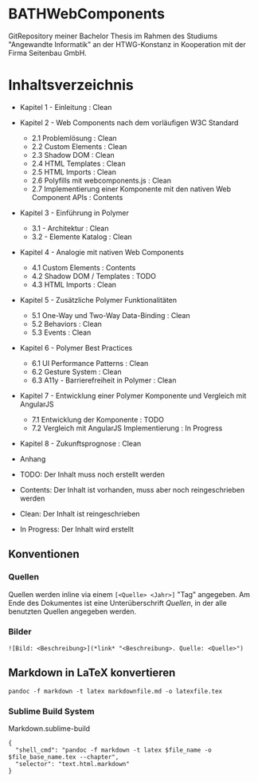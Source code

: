 # BATHWebComponents
GitRepository meiner Bachelor Thesis im Rahmen des Studiums "Angewandte Informatik" an der HTWG-Konstanz in Kooperation mit der Firma Seitenbau GmbH.

# Inhaltsverzeichnis

- Kapitel 1 - Einleitung : Clean
- Kapitel 2 - Web Components nach dem vorläufigen W3C Standard
  + 2.1 Problemlösung : Clean
  + 2.2 Custom Elements : Clean
  + 2.3 Shadow DOM : Clean
  + 2.4 HTML Templates : Clean
  + 2.5 HTML Imports : Clean
  + 2.6 Polyfills mit webcomponents.js : Clean
  + 2.7 Implementierung einer Komponente mit den nativen Web Component APIs : Contents
- Kapitel 3 - Einführung in Polymer
  + 3.1 - Architektur : Clean
  + 3.2 - Elemente Katalog : Clean
- Kapitel 4 - Analogie mit nativen Web Components
  + 4.1 Custom Elements : Contents
  + 4.2 Shadow DOM / Templates : TODO
  + 4.3 HTML Imports : Clean
- Kapitel 5 - Zusätzliche Polymer Funktionalitäten
  + 5.1 One-Way und Two-Way Data-Binding : Clean
  + 5.2 Behaviors : Clean
  + 5.3 Events : Clean
- Kapitel 6 - Polymer Best Practices
  + 6.1 UI Performance Patterns : Clean
  + 6.2 Gesture System : Clean
  + 6.3 A11y - Barrierefreiheit in Polymer : Clean
- Kapitel 7 - Entwicklung einer Polymer Komponente und Vergleich mit AngularJS
  + 7.1 Entwicklung der Komponente : TODO
  + 7.2 Vergleich mit AngularJS Implementierung : In Progress
- Kapitel 8 - Zukunftsprognose : Clean
- Anhang


- TODO: Der Inhalt muss noch erstellt werden
- Contents: Der Inhalt ist vorhanden, muss aber noch reingeschrieben werden
- Clean: Der Inhalt ist reingeschrieben
- In Progress: Der Inhalt wird erstellt


## Konventionen

### Quellen

Quellen werden inline via einem `[<Quelle> <Jahr>]` "Tag" angegeben.
Am Ende des Dokumentes ist eine Unterüberschrift *Quellen*, in der alle benutzten Quellen angegeben werden.

### Bilder

`![Bild: <Beschreibung>](*link* "<Beschreibung>. Quelle: <Quelle>")`


## Markdown in LaTeX konvertieren

`pandoc -f markdown -t latex markdownfile.md -o latexfile.tex`


### Sublime Build System

Markdown.sublime-build
```
{
  "shell_cmd": "pandoc -f markdown -t latex $file_name -o $file_base_name.tex --chapter",
  "selector": "text.html.markdown"
}
```
